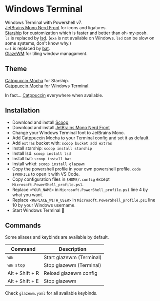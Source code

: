 # Windows Terminal

Windows Terminal with Powershell v7.<br>
[JetBrains Mono Nerd Front](https://www.nerdfonts.com/font-downloads) for icons and ligatures.<br>
[Starship](https://starship.rs/) for customization which is faster and better than oh-my-posh.<br>
`ls` is replaced by [lsd](https://github.com/lsd-rs/lsd). (`exa` is not available on Windows. `lsd` can be slow on some systems, don't know why.)<br>
`cat` is replaced by [bat](https://github.com/sharkdp/bat).<br>
[GlazeWM](https://github.com/lars-berger/GlazeWM/tree/master) for tiling window managament.


## Theme

[Catppuccin Mocha](https://github.com/catppuccin/starship) for Starship.<br>
[Catppuccin Mocha](https://github.com/catppuccin/windows-terminal) for Windows Terminal.

In fact... [Catppuccin](https://github.com/catppuccin/) everywhere when available.


## Installation

- Download and install [Scoop](https://scoop.sh/)<br>
- Download and install [JetBrains Mono Nerd Front](https://github.com/ryanoasis/nerd-fonts/releases/download/v3.0.2/JetBrainsMono.zip)<br>
- Change your Windows Terminal font to JetBrains Mono.<br>
- Add Catppuccin Mocha to your Terminal config and set it as default.<br>
- Add `extras` bucket with: `scoop bucket add extras`<br>
- Install starship: `scoop install starship`<br>
- Install lsd: `scoop install lsd`<br>
- Install bat: `scoop install bat`<br>
- Install whkd: `scoop install glazewm`<br>
- Copy the powershell profile in your own powershell profile. `code $PROFILE` to open it with VS Code.<br>
- Copy configuration files in `$HOME/.config` except `Microsoft.PowerShell_profile.ps1`.<br>
- Replace `<YOUR_NAME>` in `Microsoft.PowerShell_profile.ps1` line 4 by what you want.<br>
- Replace `<REPLACE_WITH_USER>` in `Microsoft.PowerShell_profile.ps1` line 10 by your Windows username.<br>
- Start Windows Terminal 🚀


## Commands

Some aliases and keybinds are available by default.<br>

| Command         	| Description              	|
|-----------------	|--------------------------	|
| `wm`            	| Start glazewm (Terminal) 	|
| `wm stop`       	| Stop glazewm (Terminal)  	|
| Alt + Shift + R 	| Reload glazewm config    	|
| Alt + Shift + E 	| Stop glazewm             	|

Check `glazewm.yaml` for all available keybinds.

